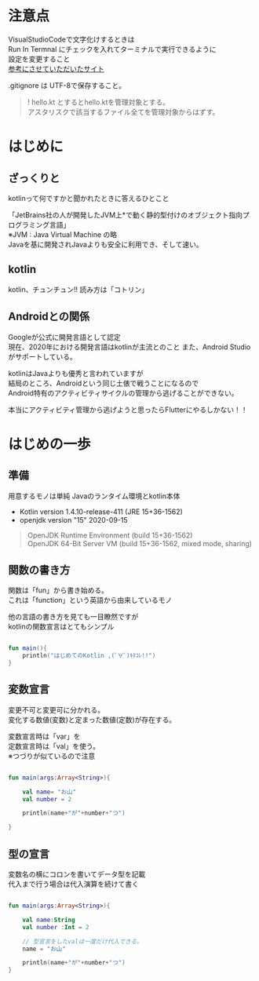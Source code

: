 # 注意点

VisualStudioCodeで文字化けするときは  
Run In Termnal にチェックを入れてターミナルで実行できるように  
設定を変更すること  
[参考にさせていただいたサイト](https://ymdevx3.hatenablog.com/entry/2019/08/26/012020)

.gitignore は UTF-8で保存すること。
> ! hello.kt とするとhello.ktを管理対象とする。  
> アスタリスクで該当するファイル全てを管理対象からはずす。

# はじめに

## ざっくりと

kotlinって何ですかと聞かれたときに答えるひとこと  

「JetBrains社の人が開発したJVM上*で動く静的型付けのオブジェクト指向プログラミング言語」    
※JVM : Java Virtual Machine の略  
Javaを基に開発されJavaよりも安全に利用でき、そして速い。  

## kotlin
kotlin、チュンチュン!!
読み方は「コトリン」

## Androidとの関係

Googleが公式に開発言語として認定  
現在、2020年における開発言語はkotlinが主流とのこと
また、Android Studioがサポートしている。

kotlinはJavaよりも優秀と言われていますが  
結局のところ、Androidという同じ土俵で戦うことになるので  
Android特有のアクティビティサイクルの管理から逃げることができない。  

本当にアクティビティ管理から逃げようと思ったらFlutterにやるしかない！！  

# はじめの一歩

## 準備

用意するモノは単純
Javaのランタイム環境とkotlin本体

- Kotlin version 1.4.10-release-411 (JRE 15+36-1562)
- openjdk version "15" 2020-09-15

> OpenJDK Runtime Environment (build 15+36-1562)  
> OpenJDK 64-Bit Server VM (build 15+36-1562, mixed mode, sharing)

## 関数の書き方

関数は「fun」から書き始める。  
これは「function」という英語から由来しているモノ  

他の言語の書き方を見ても一目瞭然ですが  
kotlinの関数宣言はとてもシンプル

``` kotlin

fun main(){
    println("はじめてのKotlin ,(ﾟ∀ﾟ)ｷﾀｺﾚ!!")
}

```

## 変数宣言

変更不可と変更可に分かれる。  
変化する数値(変数)と定まった数値(定数)が存在する。  

変数宣言時は「var」を  
定数宣言時は「val」を使う。  
※つづりが似ているので注意  

``` kotlin

fun main(args:Array<String>){

    val name= "お山"
    val number = 2

    println(name+"が"+number+"つ")

}
```

## 型の宣言

変数名の横にコロンを書いてデータ型を記載  
代入まで行う場合は代入演算を続けて書く  

``` kotlin

fun main(args:Array<String>){

    val name:String
    val number :Int = 2

    // 型宣言をしたvalは一度だけ代入できる。
    name = "お山"

    println(name+"が"+number+"つ")
}

```

